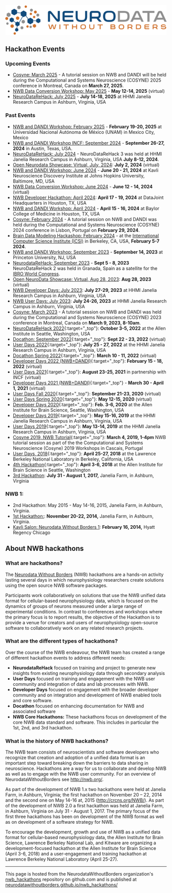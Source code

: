 <img alt="Remote hackathon" src="HCK08_2020_Remote/logo_brain_text_white_hor.png">

## Hackathon Events

### Upcoming Events
- [Cosyne: March 2025](Cosyne_2025/README.md) - A tutorial session on NWB and DANDI will be held during the Computational and Systems Neuroscience (COSYNE) 2025 conference in Montreal, Canada on **March 27, 2025**.
- [NWB Data Conversion Workshop: May 2025](HCK22_2025_DataConversion_Remote/README.md) - **May 12-14, 2025** (virtual)
- [NeuroDataReHack: July 2025](HCK24_2025_Janelia_NDRH/README.md) - **July 14-18, 2025** at HHMI Janelia Research Campus in Ashburn, Virginia, USA

### Past Events
- [NWB and DANDI Workshop: February 2025](Workshop_2025_UNAM/README.md) - **February 19-20, 2025** at Universidad Nacional Autónoma de México (UNAM) in Mexico City, Mexico
- [NWB and DANDI Workshop INCF: September 2024](Workshop_2024_INCF/README.md) -  **September 26-27, 2024** in Austin, Texas, USA.
- [NeuroDataReHack: July 2024](HCK21_2024_Janelia_NDRH/README.md) - NeuroDataReHack 3 was held at HHMI Janelia Research Campus in Ashburn, Virginia, USA **July 8-12, 2024**.
- [Open Neurodata Showcase: Virtual, July, 2024](HCK20_2024_OpenNeurodataShowcase/README.md): **July 2, 2024** (virtual)
- [NWB and DANDI Workshop: June 2024](Workshop_2024_JHU/README.md) - **June 20 - 21, 2024** at Kavli Neuroscience Discovery Institute at Johns Hopkins University, Baltimore, MD, USA
- [NWB Data Conversion Workshop: June 2024](HCK19_2024_Remote/README.md) - **June 12 - 14, 2024** (virtual)
- [NWB Developer Hackathon: April 2024](HCK18_2024_Dev_Hackathon_DataJoint/README.md): **April 17 - 19, 2024** at DataJoint Headquarters in Houston, TX, USA
- [NWB and DANDI Workshop: April 2024](Workshop_2024_BCM/README.md) - **April 15 - 16, 2024** at Baylor College of Medicine in Houston, TX, USA
- [Cosyne: February 2024](Cosyne_2024/README.md) - A tutorial session on NWB and DANDI was held during the
  Computational and Systems Neuroscience (COSYNE) 2024 conference in Lisbon, Portugal on **February 29, 2024**.
- [Brain Data Modeling Hackashop: February 2024](linkml_neurodata_hackashop_2024/README.md) - at the  [International Computer Science Institute (ICSI)](https://www.icsi.berkeley.edu) in Berkeley, CA, USA, **February 5-7 2024**.
- [NWB and DANDI Workshop: September 2023](Workshop_2023_Princeton/README.md) - **September 14, 2023** at Princeton University, NJ, USA
- [NeurodataReHack: September 2023](HCK16_2023_Granada_RH/README.md) - **Sept 5 - 8, 2023** NeuroDataReHack 2 was held in Granada, Spain as a satellite for the [IBRO World Congress](https://ibro2023.org/).
- [Open NeuroData Showcase: Virtual, Aug 28, 2023](HCK17_2023_OpenNeuroDataShowcase/README.md): **Aug 28, 2023** (virtual)
- [NWB Developer Days: July 2023](HCK15_2023_Janelia/README.md): **July 27-29, 2023** at HHMI Janelia Research Campus in Ashburn, Virginia, USA
- [NWB User Days: July 2023](HCK15_2023_Janelia/README.md): **July 24-26, 2023** at HHMI Janelia
  Research Campus in Ashburn, Virginia, USA
- [Cosyne: March 2023](Cosyne_2023/README.md) - A tutorial session on NWB and DANDI was held during the
  Computational and Systems Neuroscience (COSYNE) 2023 conference in Montreal, Canada on **March 9, 2023, 8-10am**.
- [NeuroDataReHack 2022](HCK14_2022_Seattle_RH/README.md){:target="_top"}: **October 3-5, 2022** at the Allen Institute in Seattle, Washington, USA
- [Docathon: September 2022](Docuthon_2022_09/README.md){:target="_top"}: **Sept 22 - 23, 2022** (virtual)
- [User Days 2022](HCK13_2022_Janelia/README.md){:target="_top"}:  **July 25 - 27, 2022** at the  HHMI Janelia Research Campus in Ashburn, Virginia, USA
- [Docathon Spring 2022](Docuthon_2022/README.md){:target="_top"}: **March 10 - 11, 2022** (virtual)
- [Developer Days 2022 (NWB+DANDI)](HCK12_2022_Remote/README.md){:target="_top"}: **February 15 - 18, 2022** (virtual)
- [User Days 2021](HCK11_2021_Remote/README.md){:target="_top"}: **August 23-25, 2021** in partnership with INCF (virtual)
- [Developer Days 2021 (NWB+DANDI)](HCK10_2021_Remote/README.md){:target="_top"} - **March 30 - April 1, 2021** (virtual)
- [User Days Fall 2020](HCK09_2020_Remote/README.md){:target="_top"}: **September 21-23, 2020** (virtual)
- [User Days Spring 2020](HCK08_2020_Remote/README.md){:target="_top"}: **May 12-15, 2020**  (virtual)
- [Developer Days 2020](HCK07_2020_Seattle/README.md){:target="_top"}:  **Feb. 3-6, 2020** at the Allen Institute for Brain Science, Seattle, Washington, USA
- [Developer Days 2019](HCK06_2019_Janelia/README.md){:target="_top"}:  **May 15-16, 2019** at the HHMI Janelia Research Campus in Ashburn, Virginia, USA
- [User Days 2019](HCK06_2019_Janelia/README.md){:target="_top"}:  **May 13-14, 2019** at the HHMI Janelia Research Campus in Ashburn, Virginia, USA
- [Cosyne 2019, NWB Tutorial](Cosyne_2019/README.md){:target="_top"}: **March 4, 2019, 1-4pm**  NWB tutorial session as part of the the Computational and Systems Neuroscience (Cosyne) 2019 Workshops in Cascais, Portugal
- [User Days, 2018](HCK05_2018_Berkeley/README.md){:target="_top"}: **April 25-27, 2018** at the Lawrence Berkeley National Laboratory in Berkeley, California, USA
- [4th Hackathon](HCK04_2018_Seattle/README.md){:target="_top"}: **April 3-6, 2018** at the Allen Institute for Brain Science in Seattle, Washington
- [3rd Hackathon](https://www.nwb.org/event/nwb-hackathon-july-2017/): **July 31 - August 1, 2017,** Janelia Farm, in Ashburn, Virginia

### NWB 1:
- 2nd Hackathon: May 2015 - May 14-16, 2015, Janelia Farm, in Ashburn, Virginia.
- [1st Hackathon:](http://crcns.org/NWB/hackathon-1):  **November 20-22, 2014,** Janelia Farm, in Ashburn, Virginia.
- [Kavli Salon: Neurodata Without Borders 1](https://www.nwb.org/event/kavli-salon-neurodata-without-borders-1/): **February 16, 2014,** Hyatt Regency Chicago



## About NWB hackathons

###  What are hackathons?

The [Neurodata Without Borders][nwb-neurophysiology] (NWB) hackathons are a hands-on activity lasting several days in which neurophysiology researchers create solutions using the open source NWB software packages.

Participants work collaboratively on solutions that use the NWB unified data format for cellular-based neurophysiology
data, which is focused on the dynamics of groups of neurons measured under a large range of experimental conditions.
In contrast to conferences and workshops where the primary focus is to report results, the objective of the Hackathon
is to provide a venue for creators and users of neurophysiology open-source software to collaboratively work on any
related research projects.

[nwb-neurophysiology]: http://www.nwb.org/nwb-neurophysiology/

### What are the different types of hackathons?

Over the course of the NWB endeavour, the NWB team has created a range of different hackathon
events to address different needs:

- **NeurodataReHack** focused on training and project to generate new insights from existing
  neurophysiology data through secondary analysis
- **User Days** focused on training and engagement with the NWB user community and integration
  of data and lab processes with NWB.
- **Developer Days** focused on engagement with the broader developer community and on
  integration and development of NWB enabled tools and core software.
- **Docathon** focused on enhancing documentation for NWB and associated software
- **NWB Core Hackathons:** These hackathons focus on development of the core NWB data standard
  and software. This includes in particular the 1st, 2nd, and 3rd hackathon.


### What is the history of NWB hackathons?

The NWB team consists of neuroscientists and software developers
who recognize that creation and adoption of a unified data format is an important step toward breaking down the
barriers to data sharing in neuroscience. Hackathons are a way for us to collaborate and develop NWB as well
as to engage with the NWB user community.  For an overview of NeurodataWithoutBorders see http://nwb.org/.

As part of the development of NWB 1.x two hackathons were held at Janelia Farm, in Ashburn, Virginia; the first
hackathon  on November 20 – 22, 2014 and the second one on May 14-16 at, 2015 (http://crcns.org/NWB/). As part of
the development of NWB 2.0 a first hackathon was held at Janelia Farm, in Ashburn, Virginia  on July 31 - August 1, 2017.
The primary focus of the first three hackathons has been on development of the NWB format as well as on development of a software strategy for NWB.

To encourage the development, growth and use of NWB as a unified data format for cellular-based neurophysiology
data, the Allen Institute for Brain Science, Lawrence Berkeley National Lab, and Kitware are organizing a
development-focused hackathon at the Allen Institute for Brain Science (April 3-6, 2018) and a user-engagement
and training hackathon at Lawrence Berkeley National Laboratory (April 25-27).

---

This page is hosted from the NeurodataWithoutBorders organization's [nwb_hackathons](https://github.com/NeurodataWithoutBorders/nwb_hackathons) repository on github.com and is published at [neurodatawithoutborders.github.io/nwb_hackathons/](https://neurodatawithoutborders.github.io/nwb_hackathons/)
